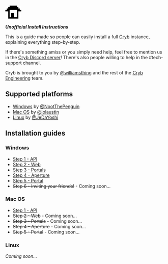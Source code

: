 ![Cryb logo](.github/cryb.png)

_**Unofficial Install Instructions**_

This is a guide made so people can easily install a full [Cryb](https://cryb.app) instance, explaining everything step-by-step.

If there's something amiss or you simply need help, feel free to mention us in the [Cryb Discord server](https://discord.gg/ShTATH4)!
There's also people willing to help in the #tech-support channel.

Cryb is brought to you by [@williamsthing](https://github.com/williamsthing) and the rest of the [Cryb Engineering](https://github.com/orgs/crybapp/people) team.

## Supported platforms

* [Windows](#windows) by [@NootThePenguin](https://github.com/NootThePenguin "Noot#0420")
* [Mac OS](#mac-os) by [@lolaustin](https://github.com/lolaustin "austin#9335")
* [Linux](#linux) by [@JeDaYoshi](https://github.com/JeDaYoshi "JeDaYoshi#7942")

## Installation guides

### Windows

* [Step 1 - API](windows/01-api.md)
* [Step 2 - Web](windows/02-web.md)
* [Step 3 - Portals](windows/03-portals.md)
* [Step 4 - Aperture](windows/04-aperture.md)
* [Step 5 - Portal](windows/05-portal.md)
* ~~Step 6 - Inviting your friends!~~ - Coming soon...

### Mac OS

* [Step 1 - API](macos/01-api.md#mac)
* ~~Step 2 - Web~~ - Coming soon...
* ~~Step 3 - Portals~~ - Coming soon...
* ~~Step 4 - Aperture~~ - Coming soon...
* ~~Step 5 - Portal~~ - Coming soon...

### Linux

*Coming soon...*